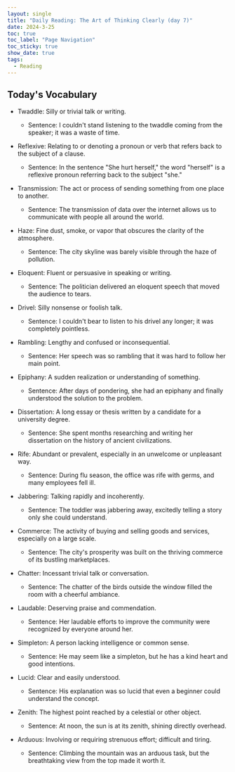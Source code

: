```yaml
---
layout: single
title: "Daily Reading: The Art of Thinking Clearly (day 7)"
date: 2024-3-25
toc: true
toc_label: "Page Navigation"
toc_sticky: true
show_date: true
tags:
  - Reading
---
```


## Today's Vocabulary

- Twaddle: Silly or trivial talk or writing.

  - Sentence: I couldn't stand listening to the twaddle coming from the speaker; it was a waste of time.

- Reflexive: Relating to or denoting a pronoun or verb that refers back to the subject of a clause.

  - Sentence: In the sentence "She hurt herself," the word "herself" is a reflexive pronoun referring back to the subject "she."

- Transmission: The act or process of sending something from one place to another.

  - Sentence: The transmission of data over the internet allows us to communicate with people all around the world.

- Haze: Fine dust, smoke, or vapor that obscures the clarity of the atmosphere.

  - Sentence: The city skyline was barely visible through the haze of pollution.

- Eloquent: Fluent or persuasive in speaking or writing.

  - Sentence: The politician delivered an eloquent speech that moved the audience to tears.

- Drivel: Silly nonsense or foolish talk.

  - Sentence: I couldn't bear to listen to his drivel any longer; it was completely pointless.

- Rambling: Lengthy and confused or inconsequential.

  - Sentence: Her speech was so rambling that it was hard to follow her main point.

- Epiphany: A sudden realization or understanding of something.

  - Sentence: After days of pondering, she had an epiphany and finally understood the solution to the problem.

- Dissertation: A long essay or thesis written by a candidate for a university degree.

  - Sentence: She spent months researching and writing her dissertation on the history of ancient civilizations.

- Rife: Abundant or prevalent, especially in an unwelcome or unpleasant way.

  - Sentence: During flu season, the office was rife with germs, and many employees fell ill.

- Jabbering: Talking rapidly and incoherently.

  - Sentence: The toddler was jabbering away, excitedly telling a story only she could understand.

- Commerce: The activity of buying and selling goods and services, especially on a large scale.

  - Sentence: The city's prosperity was built on the thriving commerce of its bustling marketplaces.

- Chatter: Incessant trivial talk or conversation.

  - Sentence: The chatter of the birds outside the window filled the room with a cheerful ambiance.

- Laudable: Deserving praise and commendation.

  - Sentence: Her laudable efforts to improve the community were recognized by everyone around her.

- Simpleton: A person lacking intelligence or common sense.

  - Sentence: He may seem like a simpleton, but he has a kind heart and good intentions.

- Lucid: Clear and easily understood.

  - Sentence: His explanation was so lucid that even a beginner could understand the concept.

- Zenith: The highest point reached by a celestial or other object.

  - Sentence: At noon, the sun is at its zenith, shining directly overhead.

- Arduous: Involving or requiring strenuous effort; difficult and tiring.
  - Sentence: Climbing the mountain was an arduous task, but the breathtaking view from the top made it worth it.

